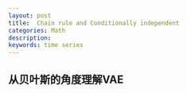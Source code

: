 ```yaml
---
layout: post
title:  Chain rule and Conditionally independent
categories: Math
description: 
keywords: time series
---
```

## 从贝叶斯的角度理解VAE

